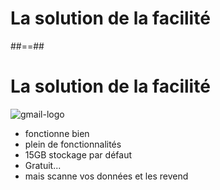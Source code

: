 # La solution de la facilité

##==##
<!-- .slide: class="logo-and-list" -->
# La solution de la facilité

![gmail-logo](./assets/images/gmail-logo.png)
<br/>
-   fonctionne bien
-   plein de fonctionnalités
-   15GB stockage par défaut
-   Gratuit...
-   mais scanne vos données et les revend
<!-- .element: class="list-fragment" -->

